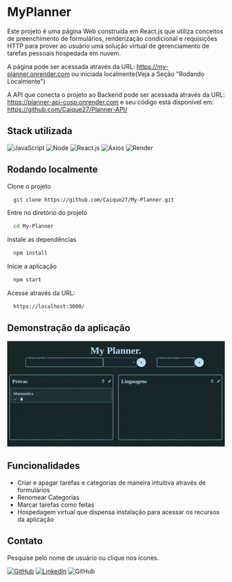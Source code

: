 # MyPlanner

Este projeto é uma página Web construída em React.js que utiliza conceitos de preenchimento de formulários, renderização condicional e requisições HTTP para prover ao usuário uma solução virtual de gerenciamento de tarefas pessoais hospedada em nuvem.

A página pode ser acessada através da URL: https://my-planner.onrender.com ou iniciada localmente(Veja a Seção "Rodando Localmente")

A API que conecta o projeto ao Backend pode ser acessada através da URL: https://planner-api-cosp.onrender.com e seu código está disponível em: https://github.com/Caique27/Planner-API/

## Stack utilizada

![JavaScript](https://img.shields.io/badge/-JavaScript-333333?style=for-the-badge&logo=javascript)
![Node](https://img.shields.io/badge/-Node-333333?style=for-the-badge&logo=Node.js)
![React.js](https://img.shields.io/badge/-React.js-333333?style=for-the-badge&logo=React)
![Axios](https://img.shields.io/badge/-Axios-333333?style=for-the-badge&logo=Axios)
![Render](https://img.shields.io/badge/-Render-333333?style=for-the-badge&logo=Render)

## Rodando localmente

Clone o projeto

```bash
  git clone https://github.com/Caique27/My-Planner.git
```

Entre no diretório do projeto

```bash
  cd My-Planner
```

Instale as dependências

```bash
  npm install
```

Inicie a aplicação

```bash
  npm start
```

Acesse através da URL:

```bash
  https://localhost:3000/
```

## Demonstração da aplicação

![](./demo/demo.gif)

## Funcionalidades

-   Criar e apagar tarefas e categorias de maneira intuitiva através de formulários
-   Renomear Categorias
-   Marcar tarefas como feitas
-   Hospedagem virtual que dispensa instalação para acessar os recursos da aplicação

## Contato

Pesquise pelo nome de usuário ou clique nos ícones.

[![GitHub](https://img.shields.io/badge/-Caique27-333333?style=for-the-badge&logo=github)](https://github.com/Caique27)
[![LinkedIn](https://img.shields.io/badge/-Caique%20Alves-blue?style=for-the-badge&logo=LinkedIn)](https://www.linkedin.com/in/caique-alves-/)
![GitHub](https://img.shields.io/badge/-caiquealvesdesouza27@gmail.com-red?style=for-the-badge&logo=gmail&logoColor=white)
